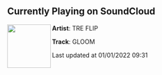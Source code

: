 ## Currently Playing on SoundCloud

[<img align="left" width="100" src="https://i1.sndcdn.com/artworks-pmGuPDKRENcaqHzQ-x7auWA-t500x500.jpg">](https://soundcloud.com/3treflip/gloom)

**Artist**: TRE FLIP 

**Track**: GLOOM

Last updated at 01/01/2022 09:31

